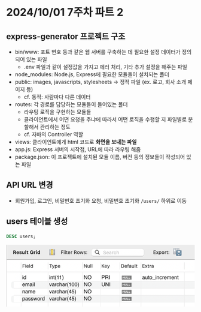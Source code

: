 # 2024/10/01 7주차 파트 2

## express-generator 프로젝트 구조

- bin/www: 포트 번호 등과 같은 웹 서버를 구축하는 데 필요한 설정 데이터가 정의되어 있는 파일
  - .env 파일과 같이 설정값을 가지고 에러 처리, 기타 추가 설정을 해주는 파일
- node_modules: Node.js, Express에 필요한 모듈들이 설치되는 폴더
- public: images, javascripts, stylesheets -> 정적 파일 (ex. 로고, 회사 소개 페이지 등)
  - cf. 동적: 사람마다 다른 데이터
- routes: 각 경로를 담당하는 모듈들이 들어있는 폴더
  - 라우팅 로직을 구현하는 모듈들
  - 클라이언트에서 어떤 요청을 주냐에 따라서 어떤 로직을 수행할 지 파일별로 분할해서 관리하는 정도
  - cf. 자바의 Controller 역할
- views: 클라이언트에게 html 코드로 **화면을 보내는 파일**
- app.js: Express 서버의 시작점, URL에 따라 라우팅 해줌
- package.json: 이 프로젝트에 설치된 모듈 이름, 버전 등의 정보들이 작성되어 있는 파일

## API URL 변경

- 회원가입, 로그인, 비밀번호 초기화 요청, 비밀번호 초기화 `/users/` 하위로 이동

## users 테이블 생성

```sql
DESC users;
```

![DESC users 쿼리 실행 결과](image.png)
